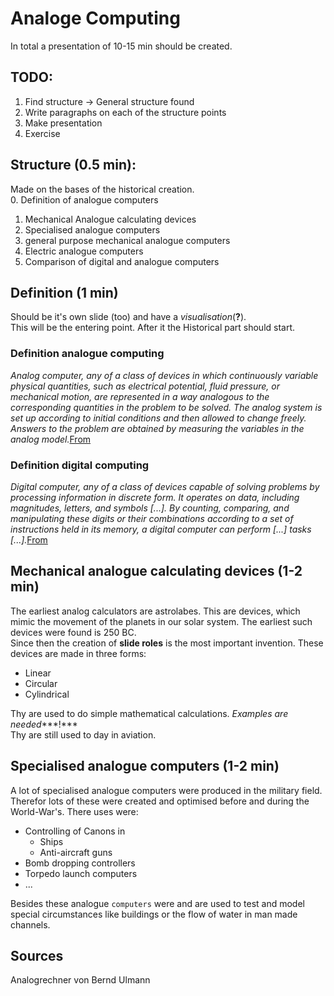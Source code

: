 # Analoge Computing 
In total a presentation of 10-15 min should be created.
## TODO:
1. Find structure   -> General structure found
1. Write paragraphs on each of the structure points 
2. Make presentation
3. Exercise
## Structure (0.5 min):
Made on the bases of the historical creation.  
0. Definition of analogue computers
1. Mechanical Analogue calculating devices
2. Specialised analogue computers
3. general purpose mechanical analogue computers
4. Electric analogue computers
5. Comparison of digital and analogue computers  

## Definition (1 min)
Should be it's own slide (too) and have a *visualisation*(**?**).  
This will be the entering point. After it the Historical part should start.
### Definition analogue computing
*Analog computer, any of a class of devices in which continuously variable physical quantities, such as electrical potential, fluid pressure, or mechanical motion, are represented in a way analogous to the corresponding quantities in the problem to be solved. The analog system is set up according to initial conditions and then allowed to change freely. Answers to the problem are obtained by measuring the variables in the analog model.*[From](https://www.britannica.com/technology/analog-computer)
### Definition digital computing
*Digital computer, any of a class of devices capable of solving problems by processing information in discrete form. It operates on data, including magnitudes, letters, and symbols [...]. By counting, comparing, and manipulating these digits or their combinations according to a set of instructions held in its memory, a digital computer can perform [...] tasks [...].*[From](https://www.britannica.com/technology/digital-computer)

## Mechanical analogue calculating devices (1-2 min)
The earliest analog calculators are astrolabes. This are devices, which mimic the movement of the planets in our solar system. The earliest such devices were found is 250 BC.  
Since then the creation of **slide roles** is the most important invention. These devices are made in three forms:
* Linear
* Circular
* Cylindrical

Thy are used to do simple mathematical calculations. *Examples are needed****!***  
Thy are still used to day in aviation.  

## Specialised analogue computers (1-2 min)
A lot of specialised analogue computers were produced in the military field. Therefor lots of these were created and optimised before and during the World-War's. 
There uses were:
* Controlling of Canons in 
    * Ships
    * Anti-aircraft guns
* Bomb dropping controllers
* Torpedo launch computers
* ...

Besides these analogue `computers` were and are used to test and model special circumstances like buildings or the flow of water in man made channels.  


## Sources
Analogrechner von Bernd Ulmann
